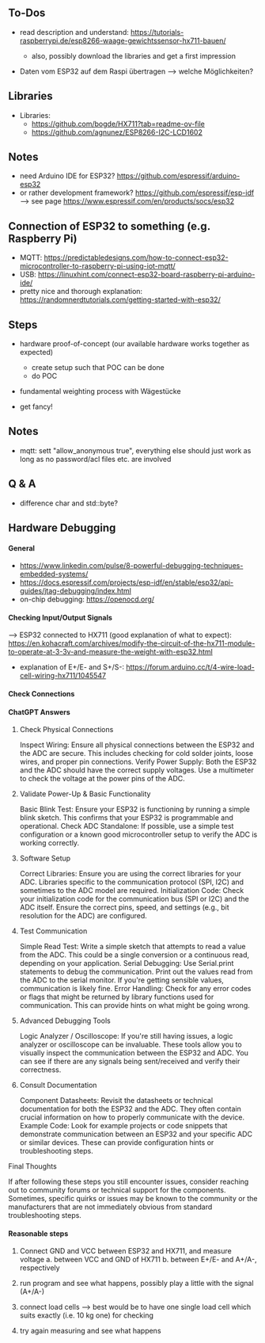 ## To-Dos

- read description and understand: https://tutorials-raspberrypi.de/esp8266-waage-gewichtssensor-hx711-bauen/
  - also, possibly download the libraries and get a first impression

- Daten vom ESP32 auf dem Raspi übertragen --> welche Möglichkeiten?

## Libraries
- Libraries:
  - https://github.com/bogde/HX711?tab=readme-ov-file
  - https://github.com/agnunez/ESP8266-I2C-LCD1602

## Notes
- need Arduino IDE for ESP32? https://github.com/espressif/arduino-esp32
- or rather development framework? https://github.com/espressif/esp-idf
--> see page https://www.espressif.com/en/products/socs/esp32

## Connection of ESP32 to something (e.g. Raspberry Pi)

- MQTT: https://predictabledesigns.com/how-to-connect-esp32-microcontroller-to-raspberry-pi-using-iot-mqtt/
- USB: https://linuxhint.com/connect-esp32-board-raspberry-pi-arduino-ide/
- pretty nice and thorough explanation: https://randomnerdtutorials.com/getting-started-with-esp32/

## Steps

- hardware proof-of-concept (our available hardware works together as
expected)
  - create setup such that POC can be done
  - do POC

- fundamental weighting process with Wägestücke

- get fancy!

## Notes

- mqtt: sett "allow_anonymous true", everything else should just work as long
as no password/acl files etc. are involved

## Q & A

- difference char and std::byte?

## Hardware Debugging

#### General
- https://www.linkedin.com/pulse/8-powerful-debugging-techniques-embedded-systems/
- https://docs.espressif.com/projects/esp-idf/en/stable/esp32/api-guides/jtag-debugging/index.html
- on-chip debugging: https://openocd.org/

#### Checking Input/Output Signals

--> ESP32 connected to HX711 (good explanation of what to expect):
https://en.kohacraft.com/archives/modify-the-circuit-of-the-hx711-module-to-operate-at-3-3v-and-measure-the-weight-with-esp32.html

- explanation of E+/E- and S+/S-:
https://forum.arduino.cc/t/4-wire-load-cell-wiring-hx711/1045547



#### Check Connections

#### ChatGPT Answers

1. Check Physical Connections

    Inspect Wiring: Ensure all physical connections between the ESP32 and the ADC are secure. This includes checking for cold solder joints, loose wires, and proper pin connections.
    Verify Power Supply: Both the ESP32 and the ADC should have the correct supply voltages. Use a multimeter to check the voltage at the power pins of the ADC.

2. Validate Power-Up & Basic Functionality

    Basic Blink Test: Ensure your ESP32 is functioning by running a simple blink sketch. This confirms that your ESP32 is programmable and operational.
    Check ADC Standalone: If possible, use a simple test configuration or a known good microcontroller setup to verify the ADC is working correctly.

3. Software Setup

    Correct Libraries: Ensure you are using the correct libraries for your ADC. Libraries specific to the communication protocol (SPI, I2C) and sometimes to the ADC model are required.
    Initialization Code: Check your initialization code for the communication bus (SPI or I2C) and the ADC itself. Ensure the correct pins, speed, and settings (e.g., bit resolution for the ADC) are configured.

4. Test Communication

    Simple Read Test: Write a simple sketch that attempts to read a value from the ADC. This could be a single conversion or a continuous read, depending on your application.
    Serial Debugging: Use Serial.print statements to debug the communication. Print out the values read from the ADC to the serial monitor. If you're getting sensible values, communication is likely fine.
    Error Handling: Check for any error codes or flags that might be returned by library functions used for communication. This can provide hints on what might be going wrong.

5. Advanced Debugging Tools

    Logic Analyzer / Oscilloscope: If you're still having issues, a logic analyzer or oscilloscope can be invaluable. These tools allow you to visually inspect the communication between the ESP32 and ADC. You can see if there are any signals being sent/received and verify their correctness.

6. Consult Documentation

    Component Datasheets: Revisit the datasheets or technical documentation for both the ESP32 and the ADC. They often contain crucial information on how to properly communicate with the device.
    Example Code: Look for example projects or code snippets that demonstrate communication between an ESP32 and your specific ADC or similar devices. These can provide configuration hints or troubleshooting steps.

Final Thoughts

If after following these steps you still encounter issues, consider reaching out to community forums or technical support for the components. Sometimes, specific quirks or issues may be known to the community or the manufacturers that are not immediately obvious from standard troubleshooting steps.

#### Reasonable steps

1. Connect GND and VCC between ESP32 and HX711, and measure voltage
  a. between VCC and GND of HX711
  b. between E+/E- and A+/A-, respectively

2. run program and see what happens, possibly play a little with the
signal (A+/A-)

3. connect load cells
--> best would be to have one single load cell which suits exactly (i.e.
10 kg one) for checking

4. try again measuring and see what happens
